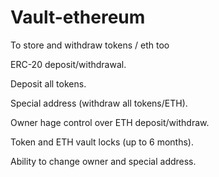 # Vault-ethereum
To store and withdraw tokens / eth too


ERC-20 deposit/withdrawal.

Deposit all tokens.

Special address  (withdraw all tokens/ETH).

Owner hage control over ETH deposit/withdraw.

Token and ETH vault locks (up to 6 months).

Ability to change owner and special address.
